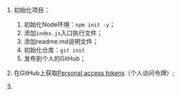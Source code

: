 1. 初始化项目：
    1. 初始化Node环境：`npm init -y`；
    2. 添加`index.js`入口执行文件；
    3. 添加readme.md说明文件；
    4. 初始化仓库：`git init`
    5. 发布到个人的GitHub；

2. 在GitHub上获取[Personal access tokens](https://github.com/settings/tokens)（个人访问令牌）;

2. 